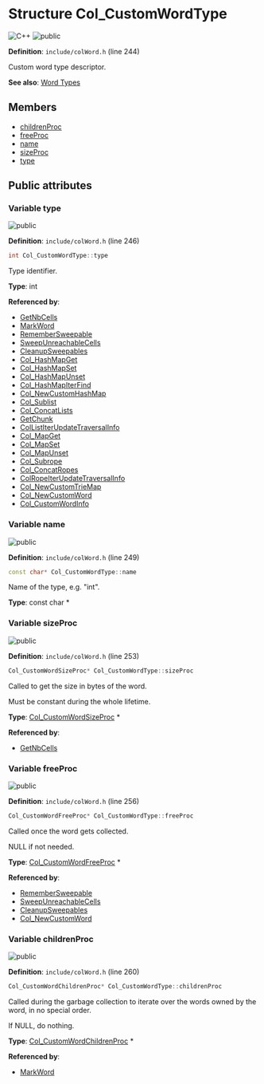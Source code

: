 <a id="struct_col___custom_word_type"></a>
# Structure Col\_CustomWordType

![][C++]
![][public]

**Definition**: `include/colWord.h` (line 244)

Custom word type descriptor.

**See also**: [Word Types](#group__words_1word_types)

## Members

* [childrenProc](struct_col___custom_word_type.md#struct_col___custom_word_type_1a5ea9bcfcae2ebadc971e394ba3c2be0f)
* [freeProc](struct_col___custom_word_type.md#struct_col___custom_word_type_1a15e8e2dd2cb2eedf153d89925a359712)
* [name](struct_col___custom_word_type.md#struct_col___custom_word_type_1a6eb4ecb778b2078bf6fd9f522fcdcae6)
* [sizeProc](struct_col___custom_word_type.md#struct_col___custom_word_type_1a19986fa33336cd268de17eba5412605c)
* [type](struct_col___custom_word_type.md#struct_col___custom_word_type_1af9482efe5a6408bc622320619c3ccf9f)

## Public attributes

<a id="struct_col___custom_word_type_1af9482efe5a6408bc622320619c3ccf9f"></a>
### Variable type

![][public]

**Definition**: `include/colWord.h` (line 246)

```cpp
int Col_CustomWordType::type
```

Type identifier.





**Type**: int

**Referenced by**:

* [GetNbCells](col_gc_8c.md#group__gc_1ga0c15f058185926a533dc21cea927e384)
* [MarkWord](col_gc_8c.md#group__gc_1gaf54093bb37e6a4aaaf718fb1a791d56c)
* [RememberSweepable](col_gc_8c.md#group__gc_1ga23c84fc6b7da85d87751fa5788e3f002)
* [SweepUnreachableCells](col_gc_8c.md#group__gc_1ga911d254f51c4e0b4475330147fbbc545)
* [CleanupSweepables](col_gc_8c.md#group__gc_1ga6a8b4c25c3dbf786bfe56975efba86e0)
* [Col\_HashMapGet](col_hash_8h.md#group__hashmap__words_1ga7fe5b8f4de905e324ada5177527d483e)
* [Col\_HashMapSet](col_hash_8h.md#group__hashmap__words_1ga5290a8ca2aeccdb481e46ca161dbafdf)
* [Col\_HashMapUnset](col_hash_8h.md#group__hashmap__words_1ga4319b874a1524fcd008125db503a7f9c)
* [Col\_HashMapIterFind](col_hash_8h.md#group__hashmap__words_1ga7f4cdf033cec55efd5d6c7704176dfc5)
* [Col\_NewCustomHashMap](col_hash_8h.md#group__customhashmap__words_1gad516fa9041eb514e2c5193eb5d958f0e)
* [Col\_Sublist](col_list_8h.md#group__list__words_1gaa26702b61fabf55805c9ef1b2783e7f1)
* [Col\_ConcatLists](col_list_8h.md#group__list__words_1ga73c0f71ee367af68bbad4a4738dfac3b)
* [GetChunk](col_list_8c.md#group__list__words_1ga58a993e823bf134e615c862a546d6d87)
* [ColListIterUpdateTraversalInfo](col_list_8h.md#group__list__words_1ga65a0551576955013edca89745886b5dd)
* [Col\_MapGet](col_map_8h.md#group__map__words_1gabd075578f35ec7a706654e94aba281d9)
* [Col\_MapSet](col_map_8h.md#group__map__words_1ga82b31e62df46ff382e18241bdcde49e3)
* [Col\_MapUnset](col_map_8h.md#group__map__words_1ga1f48ed3390f9a53cde268533a763e638)
* [Col\_Subrope](col_rope_8h.md#group__rope__words_1ga688a99f26c500c1f65f4141e97de0335)
* [Col\_ConcatRopes](col_rope_8h.md#group__rope__words_1gaafab3ef159c0b11402cc50c91fc59700)
* [ColRopeIterUpdateTraversalInfo](col_rope_8h.md#group__rope__words_1ga9c738d41b3d8577f7cdd0fa1880f9143)
* [Col\_NewCustomTrieMap](col_trie_8h.md#group__customtriemap__words_1ga18de761037e23e723d8d62aef7d6246c)
* [Col\_NewCustomWord](col_word_8h.md#group__custom__words_1gaf9a6d324967159ae7abeb41a3d59cc79)
* [Col\_CustomWordInfo](col_word_8h.md#group__custom__words_1gaaa55265553c564df20fc33dfe9153527)

<a id="struct_col___custom_word_type_1a6eb4ecb778b2078bf6fd9f522fcdcae6"></a>
### Variable name

![][public]

**Definition**: `include/colWord.h` (line 249)

```cpp
const char* Col_CustomWordType::name
```

Name of the type, e.g. "int".





**Type**: const char *

<a id="struct_col___custom_word_type_1a19986fa33336cd268de17eba5412605c"></a>
### Variable sizeProc

![][public]

**Definition**: `include/colWord.h` (line 253)

```cpp
Col_CustomWordSizeProc* Col_CustomWordType::sizeProc
```

Called to get the size in bytes of the word.

Must be constant during the whole lifetime.



**Type**: [Col\_CustomWordSizeProc](col_word_8h.md#group__custom__words_1ga6f6dd3eac5e1ca1e3fba5878dd698dff) *

**Referenced by**:

* [GetNbCells](col_gc_8c.md#group__gc_1ga0c15f058185926a533dc21cea927e384)

<a id="struct_col___custom_word_type_1a15e8e2dd2cb2eedf153d89925a359712"></a>
### Variable freeProc

![][public]

**Definition**: `include/colWord.h` (line 256)

```cpp
Col_CustomWordFreeProc* Col_CustomWordType::freeProc
```

Called once the word gets collected.

NULL if not needed.



**Type**: [Col\_CustomWordFreeProc](col_word_8h.md#group__custom__words_1ga73db405afd10df91bf70e5507fd63584) *

**Referenced by**:

* [RememberSweepable](col_gc_8c.md#group__gc_1ga23c84fc6b7da85d87751fa5788e3f002)
* [SweepUnreachableCells](col_gc_8c.md#group__gc_1ga911d254f51c4e0b4475330147fbbc545)
* [CleanupSweepables](col_gc_8c.md#group__gc_1ga6a8b4c25c3dbf786bfe56975efba86e0)
* [Col\_NewCustomWord](col_word_8h.md#group__custom__words_1gaf9a6d324967159ae7abeb41a3d59cc79)

<a id="struct_col___custom_word_type_1a5ea9bcfcae2ebadc971e394ba3c2be0f"></a>
### Variable childrenProc

![][public]

**Definition**: `include/colWord.h` (line 260)

```cpp
Col_CustomWordChildrenProc* Col_CustomWordType::childrenProc
```

Called during the garbage collection to iterate over the words owned by the word, in no special order.

If NULL, do nothing.



**Type**: [Col\_CustomWordChildrenProc](col_word_8h.md#group__custom__words_1ga8806c7822f400375ca69bb879aece079) *

**Referenced by**:

* [MarkWord](col_gc_8c.md#group__gc_1gaf54093bb37e6a4aaaf718fb1a791d56c)

[public]: https://img.shields.io/badge/-public-brightgreen (public)
[C++]: https://img.shields.io/badge/language-C%2B%2B-blue (C++)
[private]: https://img.shields.io/badge/-private-red (private)
